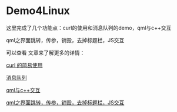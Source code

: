 # Demo4Linux

这里完成了几个功能点：curl的使用和消息队列的demo，qml与c++交互

qml之界面跳转，传参，销毁，去掉标题栏，JS交互

可以查看 文章来了解更多的详情：

[curl 的简易使用](https://mp.weixin.qq.com/s?__biz=MzU4MjczMjUxMA==&mid=2247483781&idx=1&sn=b2dec0e036e34d8fec0fa09f982974a6&chksm=fdb29e34cac5172293624b3278b60ca9a0b9de0e7951e9e2ea4f53fb86e5e5fb66f5ba9ade6e&token=1172419917&lang=zh_CN#rd)

[消息队列](https://mp.weixin.qq.com/s?__biz=MzU4MjczMjUxMA==&mid=2247483776&idx=1&sn=a882a74b66ad1a6e2faa8eb18de96087&chksm=fdb29e31cac517274b393149793ca4922af88d3452e117c8df6dbc28dee45bf1d6452f1409ec&token=1172419917&lang=zh_CN#rd)

[qml与c++交互](https://www.jianshu.com/p/3b285b28bbff)

[qml之界面跳转，传参，销毁，去掉标题栏，JS交互](https://www.jianshu.com/p/8fabea9b52a6)
